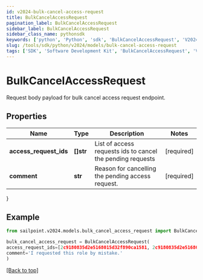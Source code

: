 ```yaml
---
id: v2024-bulk-cancel-access-request
title: BulkCancelAccessRequest
pagination_label: BulkCancelAccessRequest
sidebar_label: BulkCancelAccessRequest
sidebar_class_name: pythonsdk
keywords: ['python', 'Python', 'sdk', 'BulkCancelAccessRequest', 'V2024BulkCancelAccessRequest'] 
slug: /tools/sdk/python/v2024/models/bulk-cancel-access-request
tags: ['SDK', 'Software Development Kit', 'BulkCancelAccessRequest', 'V2024BulkCancelAccessRequest']
---
```


# BulkCancelAccessRequest

Request body payload for bulk cancel access request endpoint.

## Properties

Name | Type | Description | Notes
------------ | ------------- | ------------- | -------------
**access_request_ids** | **[]str** | List of access requests ids to cancel the pending requests | [required]
**comment** | **str** | Reason for cancelling the pending access request. | [required]
}

## Example

```python
from sailpoint.v2024.models.bulk_cancel_access_request import BulkCancelAccessRequest

bulk_cancel_access_request = BulkCancelAccessRequest(
access_request_ids=[2c9180835d2e5168015d32f890ca1581, 2c9180835d2e5168015d32f890ca1582],
comment='I requested this role by mistake.'
)

```
[[Back to top]](#) 

